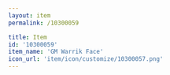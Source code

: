 ```yaml
---
layout: item
permalink: /10300059

title: Item
id: '10300059'
item_name: 'GM Warrik Face'
icon_url: 'item/icon/customize/10300057.png'
---
```

